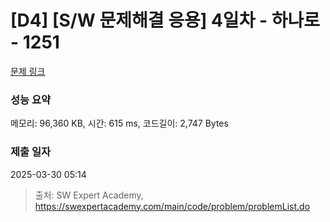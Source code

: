 # [D4] [S/W 문제해결 응용] 4일차 - 하나로 - 1251 

[문제 링크](https://swexpertacademy.com/main/code/problem/problemDetail.do?contestProbId=AV15StKqAQkCFAYD) 

### 성능 요약

메모리: 96,360 KB, 시간: 615 ms, 코드길이: 2,747 Bytes

### 제출 일자

2025-03-30 05:14



> 출처: SW Expert Academy, https://swexpertacademy.com/main/code/problem/problemList.do